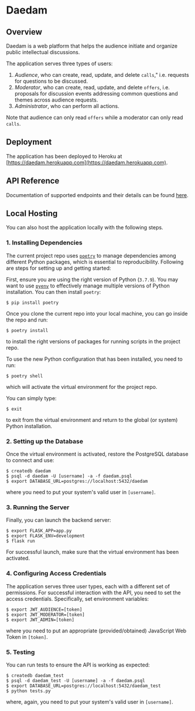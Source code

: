 # Daedam

## Overview

Daedam is a web platform that helps the audience initiate and organize public intellectual discussions.

The application serves three types of users:

1. *Audience*, who can create, read, update, and delete `calls`," i.e. requests for questions to be discussed.
2. *Moderator*, who can create, read, update, and delete `offers`, i.e. proposals for discussion events addressing common questions and themes across audience requests.
3. *Administrator*, who can perform all actions.

Note that audience can only read `offers` while a moderator can only read `calls`.

## Deployment

The application has been deployed to Heroku at [https://daedam.herokuapp.com](https://daedam.herokuapp.com).

## API Reference

Documentation of supported endpoints and their details can be found [here](./apidoc.md).

## Local Hosting

You can also host the application locally with the following steps.

### 1. Installing Dependencies

The current project repo uses [`poetry`](https://python-poetry.org/docs/) to manage
dependencies among different Python packages, which is essential to reproducibility.
Following are steps for setting up and getting started:

First, ensure you are using the right version of Python (`3.7.9`). You may want to
use [`pyenv`](https://github.com/pyenv/pyenv) to effectively manage multiple versions
of Python installation. You can then install `poetry`:
```
$ pip install poetry
```

Once you clone the current repo into your local machine, you can go inside the repo and run:
```
$ poetry install
```
to install the right versions of packages for running scripts in the project repo.

To use the new Python configuration that has been installed, you need to run:
```
$ poetry shell
```
which will activate the virtual environment for the project repo.

You can simply type:
```
$ exit
```
to exit from the virtual environment and return to the global (or system) Python installation.

### 2. Setting up the Database

Once the virtual environment is activated, restore the PostgreSQL database to connect and use:
```
$ createdb daedam
$ psql -d daedam -U [username] -a -f daedam.psql
$ export DATABASE_URL=postgres://localhost:5432/daedam
```
where you need to put your system's valid user in `[username]`.

### 3. Running the Server

Finally, you can launch the backend server:
```
$ export FLASK_APP=app.py
$ export FLASK_ENV=development
$ flask run
```

For successful launch, make sure that the virtual environment has been activated.

### 4. Configuring Access Credentials

The application serves three user types, each with a different set of permissions.
For successful interaction with the API, you need to set the access credentials.
Specifically, set environment variables:
```
$ export JWT_AUDIENCE=[token]
$ export JWT_MODERATOR=[token]
$ export JWT_ADMIN=[token]
```
where you need to put an appropriate (provided/obtained) JavaScript Web Token in `[token]`.

### 5. Testing

You can run tests to ensure the API is working as expected:
```
$ createdb daedam_test
$ psql -d daedam_test -U [username] -a -f daedam.psql
$ export DATABASE_URL=postgres://localhost:5432/daedam_test
$ python tests.py
```
where, again, you need to put your system's valid user in `[username]`.
